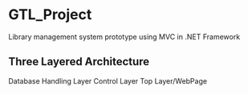# GTL_Project
 Library management system prototype using MVC in .NET Framework
 
 ## Three Layered Architecture
 Database Handling Layer
 Control Layer
 Top Layer/WebPage
